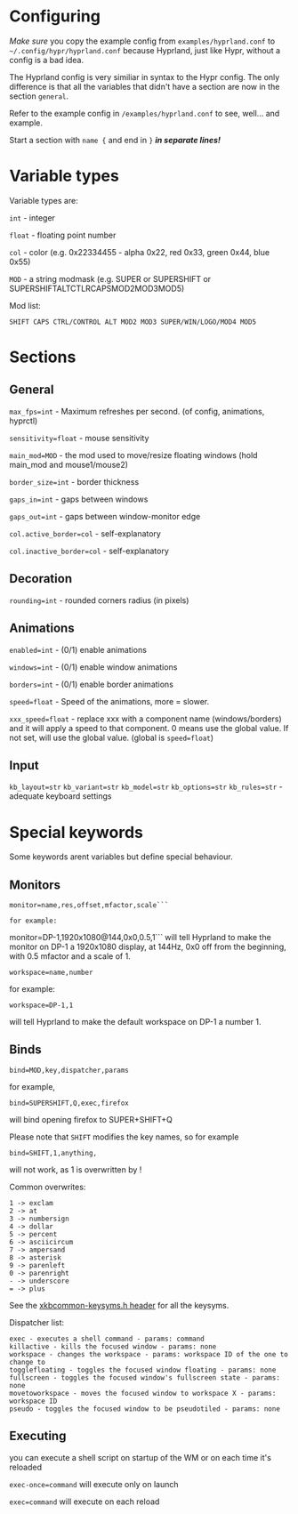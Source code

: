 # Configuring

*Make sure* you copy the example config from `examples/hyprland.conf` to `~/.config/hypr/hyprland.conf` because Hyprland, just like Hypr, without a config is a bad idea.

The Hyprland config is very similiar in syntax to the Hypr config. The only difference is that all the variables that didn't have a section are now in the section `general`.

Refer to the example config in `/examples/hyprland.conf` to see, well... and example.

Start a section with `name {` and end in `}` ***in separate lines!***

# Variable types
Variable types are:

`int` - integer

`float` - floating point number

`col` - color (e.g. 0x22334455 - alpha 0x22, red 0x33, green 0x44, blue 0x55)

`MOD` - a string modmask (e.g. SUPER or SUPERSHIFT or SUPERSHIFTALTCTLRCAPSMOD2MOD3MOD5)

Mod list:
```
SHIFT CAPS CTRL/CONTROL ALT MOD2 MOD3 SUPER/WIN/LOGO/MOD4 MOD5
```

# Sections

## General
`max_fps=int` - Maximum refreshes per second. (of config, animations, hyprctl)

`sensitivity=float` - mouse sensitivity

`main_mod=MOD` - the mod used to move/resize floating windows (hold main_mod and mouse1/mouse2)

`border_size=int` - border thickness

`gaps_in=int` - gaps between windows

`gaps_out=int` - gaps between window-monitor edge

`col.active_border=col` - self-explanatory

`col.inactive_border=col` - self-explanatory

## Decoration

`rounding=int` - rounded corners radius (in pixels)

## Animations

`enabled=int` - (0/1) enable animations

`windows=int` - (0/1) enable window animations

`borders=int` - (0/1) enable border animations

`speed=float` - Speed of the animations, more = slower.

`xxx_speed=float` - replace xxx with a component name (windows/borders) and it will apply a speed to that component. 0 means use the global value. If not set, will use the global value. (global is `speed=float`)

## Input

`kb_layout=str` `kb_variant=str` `kb_model=str` `kb_options=str` `kb_rules=str` - adequate keyboard settings

# Special keywords

Some keywords arent variables but define special behaviour.

## Monitors
```
monitor=name,res,offset,mfactor,scale```

for example:
```
monitor=DP-1,1920x1080@144,0x0,0.5,1```
will tell Hyprland to make the monitor on DP-1 a 1920x1080 display, at 144Hz, 0x0 off from the beginning, with 0.5 mfactor and a scale of 1.

```
workspace=name,number
```
for example:
```
workspace=DP-1,1
```
will tell Hyprland to make the default workspace on DP-1 a number 1.

## Binds
```
bind=MOD,key,dispatcher,params
```
for example,
```
bind=SUPERSHIFT,Q,exec,firefox
```
will bind opening firefox to SUPER+SHIFT+Q

Please note that `SHIFT` modifies the key names, so for example
```
bind=SHIFT,1,anything,
```
will not work, as 1 is overwritten by !

Common overwrites:
```
1 -> exclam
2 -> at
3 -> numbersign
4 -> dollar
5 -> percent
6 -> asciicircum
7 -> ampersand
8 -> asterisk
9 -> parenleft
0 -> parenright
- -> underscore
= -> plus
```

See the [xkbcommon-keysyms.h header](https://github.com/xkbcommon/libxkbcommon/blob/master/include/xkbcommon/xkbcommon-keysyms.h) for all the keysyms.


Dispatcher list:
```
exec - executes a shell command - params: command
killactive - kills the focused window - params: none
workspace - changes the workspace - params: workspace ID of the one to change to
togglefloating - toggles the focused window floating - params: none
fullscreen - toggles the focused window's fullscreen state - params: none
movetoworkspace - moves the focused window to workspace X - params: workspace ID
pseudo - toggles the focused window to be pseudotiled - params: none
```

## Executing
you can execute a shell script on startup of the WM or on each time it's reloaded

`exec-once=command` will execute only on launch

`exec=command` will execute on each reload